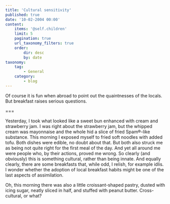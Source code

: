 ```yaml
---
title: 'Cultural sensitivity'
published: true
date: '10-02-2004 00:00'
content:
    items: '@self.children'
    limit: 5
    pagination: true
    url_taxonomy_filters: true
    order:
        dir: desc
        by: date
taxonomy:
    tag:
        - General
    category:
        - blog
---
```


Of course it is fun when abroad to point out the quaintnesses of the locals. But breakfast raises serious questions. 

===

Yesterday, I took what looked like a sweet bun enhanced with cream and strawberry jam. I was right about the strawberry jam, but the whipped cream was mayonnaise and the whole hid a slice of fried Spam®-like substance. This morning I exposed myself to fried soft noodles with added tofu. Both dishes were edible, no doubt about that. But both also struck me as being not quite right for the first meal of the day. And yet all around me were people who, by their actions, proved me wrong. So clearly (and obviously) this is something cultural, rather than being innate. And equally clearly, there are some breakfasts that, while odd, I relish, for example idlis. I wonder whether the adoption of local breakfast habits might be one of the last aspects of assimilation.

Oh, this morning there was also a little croissant-shaped pastry, dusted with icing sugar, neatly sliced in half, and stuffed with peanut butter. Cross-cultural, or what?